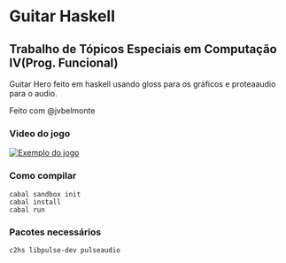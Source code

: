 # Guitar Haskell
## Trabalho de Tópicos Especiais em Computação IV(Prog. Funcional)

Guitar Hero feito em haskell usando gloss para os gráficos e proteaaudio para o audio.

Feito com @jvbelmonte

### Video do jogo
[![Exemplo do jogo](https://img.youtube.com/vi/FuEwflpj_wM/0.jpg)](https://youtu.be/FuEwflpj_wM)

###  Como compilar
```
cabal sandbox init
cabal install
cabal run
```
### Pacotes necessários
```
c2hs libpulse-dev pulseaudio
```
